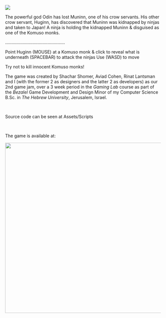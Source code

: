 ![](https://user-images.githubusercontent.com/63117010/165163807-e4a5308b-ee20-4f55-9e4d-e5379ab13505.png)

The powerful god Odin has lost Muninn, one of his crow servants. His other crow servant, Huginn, has discovered that Muninn was kidnapped by ninjas and taken to Japan!
A ninja is holding the kidnapped Muninn & disguised as one of the Komuso monks.

................................................

Point Huginn (MOUSE) at a Komuso monk
& click to reveal what is underneath
(SPACEBAR) to attack the ninjas
Use (WASD) to move

Try not to kill innocent Komuso monks!

The game was created by Shachar Shomer, Aviad Cohen, Rinat Lantsman and I (with the former 2 as designers and the latter 2 as developers) as our 2nd game jam, over a 3 week period in the _Gaming Lab_ course as part of the _Bezalel_ Game Development and Design Minor of my Computer Science B.Sc. in _The Hebrew University_, Jerusalem, Israel.

<br>

Source code can be seen at Assets/Scripts

<br>

The game is available at:
<p align='center'>
  <a href="https://ereldebel.itch.io/odin-the-search-for-muninn"><img src="https://leafo.net/igjc-presentation/itchio-logo.png" width=550/></a>
</p>
